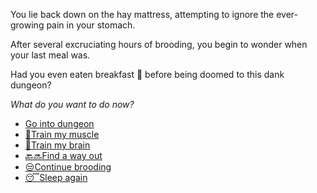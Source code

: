 You lie back down on the hay mattress, attempting to ignore the ever-growing pain in your stomach.

After several excruciating hours of brooding, you begin to wonder when your last meal was.

Had you even eaten breakfast 🥓 before being doomed to this dank dungeon?

*What do you want to do now?*

- [Go into dungeon](../1/1.md)
- [💪Train my muscle](0-1A.md)
- [🧠Train my brain](0-1B.md)
- [🔙🔜Find a way out](../3/1.md)
- [😒Continue brooding](1-1DC.md)
- [😴Sleep again](../../../README.md)
